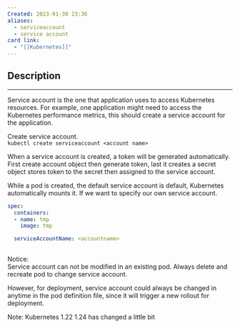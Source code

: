 ```yaml
---
Created: 2023-01-30 23:36
aliases:
  - serviceaccount
  - service account
card link:
  - "[[Kubernetes]]"
---
```

## Description
---

Service account is the one that application uses to access Kubernetes resources. For example, one application might need to access the Kubernetes performance metrics, this should create a service account for the application.

Create service account.  
`kubectl create serviceaccount <account name>`

When a service account is created, a token will be generated automatically. First create account object then generate token, last it creates a secret object stores token to the secret then assigned to the service account.

While a pod is created, the default service account is default, Kubernetes automatically mounts it. If we want to specify our own service account.

```yaml
spec:
  containers:
  - name: tmp
    image: tmp

  serviceAccountName: <accountname>
  
```

Notice:  
Service account can not be modified in an existing pod. Always delete and recreate pod to change service account.

However, for deployment, service account could always be changed in anytime in the pod definition file, since it will trigger a new rollout for deployment.

Note: Kubernetes 1.22 1.24 has changed a little bit
